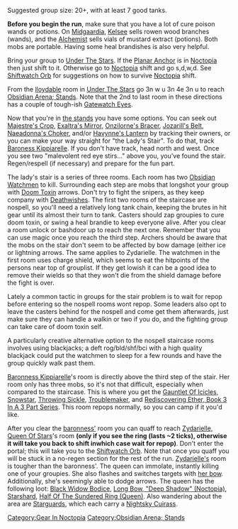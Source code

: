 Suggested group size: 20+, with at least 7 good tanks.

**Before you begin the run**, make sure that you have a lot of cure
poison wands or potions. On
[Midgaardia](:Category:Midgaardia "wikilink"),
[Kelsee](Kelsee "wikilink") sells rowen wood branches (wands), and the
[Alchemist](Alchemist "wikilink") sells vials of mustard extract
(potions). Both mobs are portable. Having some heal brandishes is also
very helpful.

Bring your group to [Under The
Stars](:Category:Under_The_Stars "wikilink"). If the [Planar
Anchor](Planar_Anchor "wikilink") is in
[Noctopia](:Category:Noctopia "wikilink") then just shift to it.
Otherwise go to [Noctopia](:Category:Noctopia "wikilink") shift and go
s,d,w,d. See [Shiftwatch Orb](:Category:Shiftwatch_Orb "wikilink") for
suggestions on how to survive [Noctopia](:Category:Noctopia "wikilink")
shift.

From the [lloydable](lloydable "wikilink") room in [Under The
Stars](:Category:Under_The_Stars "wikilink") go 3n w u 3n 4e 3n u to
reach [Obsidian Arena;
Stands](:Category:Obsidian_Arena;_Stands "wikilink"). Note that the 2nd
to last room in these directions has a couple of tough-ish [Gatewatch
Eyes](Gatewatch_Eye "wikilink").

Now that you're in [the
stands](:Category:Obsidian_Arena;_Stands "wikilink") you have some
options. You can seek out [Majestre's Crop](Majestre's_Crop "wikilink"),
[Exaltra's Mirror](Exaltra's_Mirror "wikilink"), [Onzilorne's
Bracer](Onzilorne's_Bracer "wikilink"), [Jozarill's
Belt](Jozarill's_Belt "wikilink"), [Naeadonna's
Choker](Naeadonna's_Choker "wikilink"), and/or [Havynne's
Lantern](Havynne's_Lantern "wikilink") by tracking their owners, or you
can make your way straight for "the Lady's Stair". To do that, track
[Baroness Kippiarelle](Baroness_Kippiarelle "wikilink"). If you don't
have track, head north and west. Once you see two "malevolent red eye
stirs..." above you, you've found the stair. Regen/respell (if
necessary) and prepare for the fun part.

The lady's stair is a series of three rooms. Each room has two [Obsidian
Watchmen](Obsidian_Watchman "wikilink") to kill. Surrounding each step
are mobs that longshot your group with [Doom
Toxin](Doom_Toxin "wikilink") arrows. Don't try to fight the snipers, as
they keep company with [Deathwishes](Deathwish "wikilink"). The first
two rooms of the staircase are nospell, so you'll need a relatively long
tank chain, keeping the brutes in hit gear until its almost their turn
to tank. Casters should zap groupies to cure doom toxin, or swing a heal
brandie to keep everyone alive. After you clear a room unlock or
bashdoor up to reach the next one. Remember that you can use magic once
you reach the third step. Archers should be aware that the mobs on the
stair don't seem to be affected by bow damage (either ice or lightning
arrows. The same applies to Zydarielle. The watchmen in the first room
uses charge shield, which seems to eat the hitpoints of the persons near
top of grouplist. If they get lowish it can be a good idea to remove
their wields so that they won't die from the shield damage before the
fight is over.

Lately a common tactic in groups for the stair problem is to wait for
repop before entering so the nospell rooms wont repop. Some leaders also
opt to leave the casters behind for the nospell and come get them
afterwards, just make sure they can handle a walkin or two if you do,
and the fighting group can take care of doom toxin self.

A particularly creative alternative option to the nospell staircase
rooms involves using blackjacks; a deft rog/bld/shf/bci with a high
quality blackjack could put the watchmen to sleep for a few rounds and
have the group quickly walk past them.

[Baronness Kippiarelle](Baronness_Kippiarelle "wikilink")'s room is
directly above the third step of the stair. Her room only has three
mobs, so it's not that difficult, especially when compared to the
staircase. This is where you get the [Gauntlet Of
Icicles](Gauntlet_Of_Icicles "wikilink"),
[Snowstar](Snowstar "wikilink"), [Throwing
Sickle](Throwing_Sickle "wikilink"),
[Troublemaker](Troublemaker "wikilink"), and [Rediscovering Ether, Book
3 In A 3 Part
Series](Rediscovering_Ether,_Book_3_In_A_3_Part_Series "wikilink"). This
room repops normally, so you can camp if it you'd like.

After you clear the [baronness'](Baronness_Kippiarelle "wikilink") room
you can quaff to reach [Zydarielle, Queen Of
Stars](Zydarielle,_Queen_Of_Stars "wikilink")'s room **(only if you see
the ring (lasts \~2 ticks), otherwise it will take you back to shift
inwhich case wait for repop)**. Don't enter the portal; this will take
you to the [Shiftwatch Orb](:Category:Shiftwatch_Orb "wikilink"). Note
that once you quaff you will be stuck in a no-regen section for the rest
of the run. [Zydarielle's](Zydarielle,_Queen_Of_Stars "wikilink") room
is tougher than the baronness'. The queen can immolate, instantly
killing one of your groupies. She also flashes and switches targets with
[her bow](Long_Bow,_"Deep_Shadow"_(Noctopia) "wikilink"). Additionally,
she's seemingly able to dodge arrows. The queen has the following loot:
[Black Widow Bodice](Black_Widow_Bodice "wikilink"), [Long Bow, "Deep
Shadow" (Noctopia)](Long_Bow,_"Deep_Shadow"_(Noctopia) "wikilink"),
[Starshard](Starshard "wikilink"), [Half Of The Sundered Ring
(Queen)](Half_Of_The_Sundered_Ring_(Queen) "wikilink"). Also wandering
about the area are [Starguards](Starguard "wikilink"), which each carry
a [Nightsky Cuirass](Nightsky_Cuirass "wikilink").

[Category:Gear In Noctopia](Category:Gear_In_Noctopia "wikilink")
[Category:Obsidian Arena;
Stands](Category:Obsidian_Arena;_Stands "wikilink")
